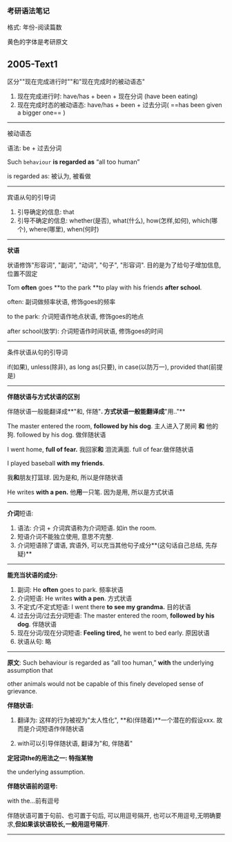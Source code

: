 ### 考研语法笔记

格式: 年份-阅读篇数

黄色的字体是考研原文

## 2005-Text1

区分""现在完成进行时""和"现在完成时的被动语态"

1. 现在完成进行时: have/has + been + 现在分词 (have been eating)
2. 现在完成时态的被动语态: have/has + been + 过去分词( ==has been given a bigger one== )

---

被动语态

语法: be + 过去分词

Such ``behaviour`` **is regarded as** “all too human” 

is regarded as: 被认为, 被看做

---

宾语从句的引导词

1. 引导确定的信息: that
2. 引导不确定的信息: whether(是否), what(什么), how(怎样,如何), which(哪个), where(哪里), when(何时)

---

**状语**

状语修饰"形容词", "副词", "动词", "句子", "形容词". 目的是为了给句子增加信息, 位置不固定

Tom **often** goes **to the park **to play with his friends **after school**.

often: 副词做频率状语, 修饰goes的频率

to the park: 介词短语作地点状语, 修饰goes的地点

after school(放学): 介词短语作时间状语, 修饰goes的时间

---

条件状语从句的引导词

if(如果), unless(除非), as long as(只要), in case(以防万一), provided that(前提是)



---

**伴随状语与方式状语的区别**

伴随状语一般能翻译成**"和, 伴随"**. 方式状语一般能翻译成**"用.."**



The master entered the room, **followed by his dog**. 
主人进入了房间 **和** 他的狗.  followed by his dog. 做伴随状语

I went home, **full of fear.**
我回家**和** 泪流满面. full of fear.做伴随状语



I played baseball **with my friends**.

我**和**朋友打篮球. 因为是和, 所以是伴随状语


He writes **with a pen.** 
他**用**一只笔. 因为是用, 所以是方式状语  

---

**介词**短语:

1. 语法: 介词 + 介词宾语称为介词短语. 如in the room. 
2. 短语介词不能独立使用, 意思不完整.
3. 介词短语除了谓语, 宾语外, 可以充当其他句子成分**(这句话自己总结, 先存疑)**

---

**能充当状语的成分:** 

1. 副词: He **often** goes to park.  频率状语
2. 介词短语:  He writes **with a pen**. 方式状语 
3. 不定式/不定式短语: I went there **to see my grandma.** 目的状语
4. 过去分词/过去分词短语: The master entered the room, **followed by his dog**. 伴随状语 
5. 现在分词/现在分词短语:  **Feeling tired,** he went to bed early. 原因状语
6. 状语从句: 略

---



**原文**: Such behaviour is regarded as “all too human,” **with** the underlying assumption that

other animals would not be capable of this finely developed sense of grievance.



**伴随状语:** 

1. 翻译为: 这样的行为被视为"太人性化", **和(伴随着)**一个潜在的假设xxx. 故而是介词短语作伴随状语 



2. with可以引导伴随状语, 翻译为"和, 伴随着"



**定冠词the的用法之一: 特指某物**

the underlying assumption.



**伴随状语前的逗号:** 

with the...前有逗号

伴随状语可置于句前、也可置于句后, 可以用逗号隔开, 也可以不用逗号,无明确要求,**但如果该状语较长,一般用逗号隔开**.

---


